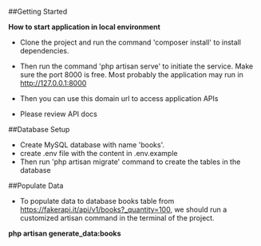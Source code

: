 ##Getting Started

**How to start application in local environment**

* Clone the project and run the command 'composer install' to install dependencies.


 * Then run the command 'php artisan serve' to initiate the service. Make sure 
the port 8000 is free.
Most probably the application may run in http://127.0.0.1:8000

* Then you can use this domain url to access application APIs

* Please review API docs 

##Database Setup

* Create MySQL database with name 'books'.
* create .env file with the content in .env.example
* Then run 'php artisan migrate' command to create the tables in the database
 

##Populate Data


* To populate data to database books table from https://fakerapi.it/api/v1/books?_quantity=100, we should run 
a customized artisan command in the terminal of the project.

**php artisan generate_data:books**
